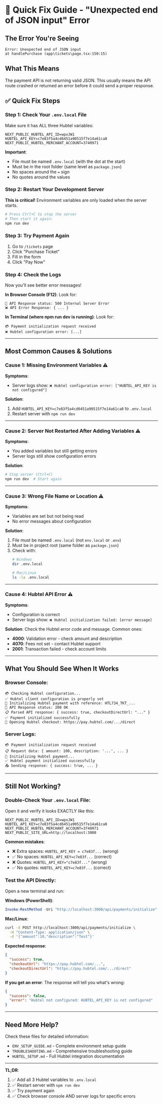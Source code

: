 # 🚨 Quick Fix Guide - "Unexpected end of JSON input" Error

## The Error You're Seeing

```
Error: Unexpected end of JSON input
at handlePurchase (app\tickets\page.tsx:150:15)
```

## What This Means

The payment API is not returning valid JSON. This usually means the API route crashed or returned an error before it could send a proper response.

## ✅ Quick Fix Steps

### Step 1: Check Your `.env.local` File

Make sure it has ALL three Hubtel variables:

```env
NEXT_PUBLIC_HUBTEL_API_ID=wpxJW1
HUBTEL_API_KEY=c7e83f5a4cd6451a90515f7e14a61ca8
NEXT_PUBLIC_HUBTEL_MERCHANT_ACCOUNT=3740971
```

**Important**: 
- File must be named `.env.local` (with the dot at the start)
- Must be in the root folder (same level as `package.json`)
- No spaces around the `=` sign
- No quotes around the values

### Step 2: Restart Your Development Server

**This is critical!** Environment variables are only loaded when the server starts.

```bash
# Press Ctrl+C to stop the server
# Then start it again:
npm run dev
```

### Step 3: Try Payment Again

1. Go to `/tickets` page
2. Click "Purchase Ticket"
3. Fill in the form
4. Click "Pay Now"

### Step 4: Check the Logs

Now you'll see better error messages!

**In Browser Console (F12)**:
Look for:
```
📡 API Response status: 500 Internal Server Error
❌ API Error Response: { ... }
```

**In Terminal (where npm run dev is running)**:
Look for:
```
💳 Payment initialization request received
❌ Hubtel configuration error: [...]
```

---

## Most Common Causes & Solutions

### Cause 1: Missing Environment Variables ⚠️

**Symptoms**:
- Server logs show: `❌ Hubtel configuration error: ["HUBTEL_API_KEY is not configured"]`

**Solution**:
1. Add `HUBTEL_API_KEY=c7e83f5a4cd6451a90515f7e14a61ca8` to `.env.local`
2. Restart server with `npm run dev`

---

### Cause 2: Server Not Restarted After Adding Variables ⚠️

**Symptoms**:
- You added variables but still getting errors
- Server logs still show configuration errors

**Solution**:
```bash
# Stop server (Ctrl+C)
npm run dev  # Start again
```

---

### Cause 3: Wrong File Name or Location ⚠️

**Symptoms**:
- Variables are set but not being read
- No error messages about configuration

**Solution**:
1. File must be named `.env.local` (not `env.local` or `.env`)
2. Must be in project root (same folder as `package.json`)
3. Check with:
   ```bash
   # Windows
   dir .env.local
   
   # Mac/Linux
   ls -la .env.local
   ```

---

### Cause 4: Hubtel API Error ⚠️

**Symptoms**:
- Configuration is correct
- Server logs show: `❌ Hubtel initialization failed: [error message]`

**Solution**:
Check the Hubtel error code and message. Common ones:
- **4000**: Validation error - check amount and description
- **4070**: Fees not set - contact Hubtel support
- **2001**: Transaction failed - check account limits

---

## What You Should See When It Works

### Browser Console:
```
💳 Checking Hubtel configuration...
✅ Hubtel client configuration is properly set
🚀 Initializing Hubtel payment with reference: HTL734_TKT_...
📡 API Response status: 200 OK
📋 Parsed API response: { success: true, checkoutDirectUrl: "..." }
✅ Payment initialized successfully
📱 Opening Hubtel checkout: https://pay.hubtel.com/.../direct
```

### Server Logs:
```
💳 Payment initialization request received
📋 Request data: { amount: 100, description: '...', ... }
🚀 Initializing Hubtel payment...
✅ Hubtel payment initialized successfully
📤 Sending response: { success: true, ... }
```

---

## Still Not Working?

### Double-Check Your `.env.local` File:

Open it and verify it looks EXACTLY like this:

```env
NEXT_PUBLIC_HUBTEL_API_ID=wpxJW1
HUBTEL_API_KEY=c7e83f5a4cd6451a90515f7e14a61ca8
NEXT_PUBLIC_HUBTEL_MERCHANT_ACCOUNT=3740971
NEXT_PUBLIC_SITE_URL=http://localhost:3000
```

**Common mistakes**:
- ❌ Extra spaces: `HUBTEL_API_KEY = c7e83f...` (wrong)
- ✅ No spaces: `HUBTEL_API_KEY=c7e83f...` (correct)
- ❌ Quotes: `HUBTEL_API_KEY="c7e83f..."` (wrong)
- ✅ No quotes: `HUBTEL_API_KEY=c7e83f...` (correct)

### Test the API Directly:

Open a new terminal and run:

**Windows (PowerShell)**:
```powershell
Invoke-RestMethod -Uri "http://localhost:3000/api/payments/initialize" -Method POST -ContentType "application/json" -Body '{"amount":10,"description":"Test"}'
```

**Mac/Linux**:
```bash
curl -X POST http://localhost:3000/api/payments/initialize \
  -H "Content-Type: application/json" \
  -d '{"amount":10,"description":"Test"}'
```

**Expected response**:
```json
{
  "success": true,
  "checkoutUrl": "https://pay.hubtel.com/...",
  "checkoutDirectUrl": "https://pay.hubtel.com/.../direct"
}
```

**If you get an error**:
The response will tell you what's wrong:
```json
{
  "success": false,
  "error": "Hubtel not configured: HUBTEL_API_KEY is not configured"
}
```

---

## Need More Help?

Check these files for detailed information:
- `ENV_SETUP_GUIDE.md` - Complete environment setup guide
- `TROUBLESHOOTING.md` - Comprehensive troubleshooting guide
- `HUBTEL_SETUP.md` - Full Hubtel integration documentation

---

**TL;DR**: 
1. ✅ Add all 3 Hubtel variables to `.env.local`
2. ✅ Restart server with `npm run dev`
3. ✅ Try payment again
4. ✅ Check browser console AND server logs for specific errors
